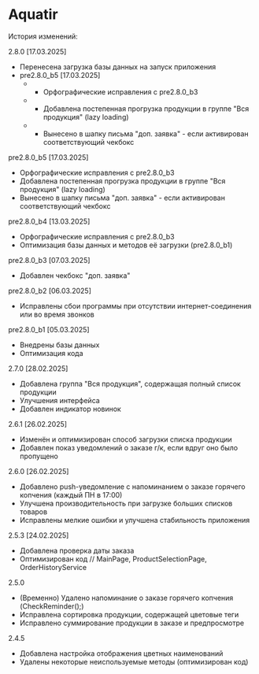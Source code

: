 # Aquatir
 История изменений:

 2.8.0 [17.03.2025]
 - Перенесена загрузка базы данных на запуск приложения
 - pre2.8.0_b5 [17.03.2025]
   + - Орфографические исправления с pre2.8.0_b3
   + - Добавлена постепенная прогрузка продукции в группе "Вся продукция" (lazy loading)
   + - Вынесено в шапку письма "доп. заявка" - если активирован соответствующий чекбокс

 pre2.8.0_b5 [17.03.2025]
 - Орфографические исправления с pre2.8.0_b3
 - Добавлена постепенная прогрузка продукции в группе "Вся продукция" (lazy loading)
 - Вынесено в шапку письма "доп. заявка" - если активирован соответствующий чекбокс

 pre2.8.0_b4 [13.03.2025]
 - Орфографические исправления с pre2.8.0_b3
 - Оптимизация базы данных и методов её загрузки (pre2.8.0_b1)

 pre2.8.0_b3 [07.03.2025]
 - Добавлен чекбокс "доп. заявка"
 
 pre2.8.0_b2 [06.03.2025]
 - Исправлены сбои программы при отсутствии интернет-соединения или во время звонков

 pre2.8.0_b1 [05.03.2025]
 - Внедрены базы данных
 - Оптимизация кода
 
 2.7.0 [28.02.2025]
 - Добавлена группа "Вся продукция", содержащая полный список продукции
 - Улучшения интерфейса 
 - Добавлен индикатор новинок

 2.6.1 [26.02.2025]
 - Изменён и оптимизирован способ загрузки списка продукции
 - Добавлен показ уведомлений о заказе г/к, если вдруг оно было пропущено 

 2.6.0 [26.02.2025]
 - Добавлено push-уведомление с напоминанием о заказе горячего копчения (каждый ПН в 17:00)
 - Улучшена производительность при загрузке больших списков товаров
 - Исправлены мелкие ошибки и улучшена стабильность приложения
 
 2.5.3 [24.02.2025]
 - Добавлена проверка даты заказа
 - Оптимизирован код // MainPage, ProductSelectionPage, OrderHistoryService
 
 2.5.0
 - (Временно) Удалено напоминание о заказе горячего копчения (CheckReminder();)
 - Исправлена сортировка продукции, содержащей цветовые теги
 - Исправлено суммирование продукции в заказе и предпросмотре

 2.4.5
 - Добавлена настройка отображения цветных наименований
 - Удалены некоторые неиспользуемые методы (оптимизирован код)

